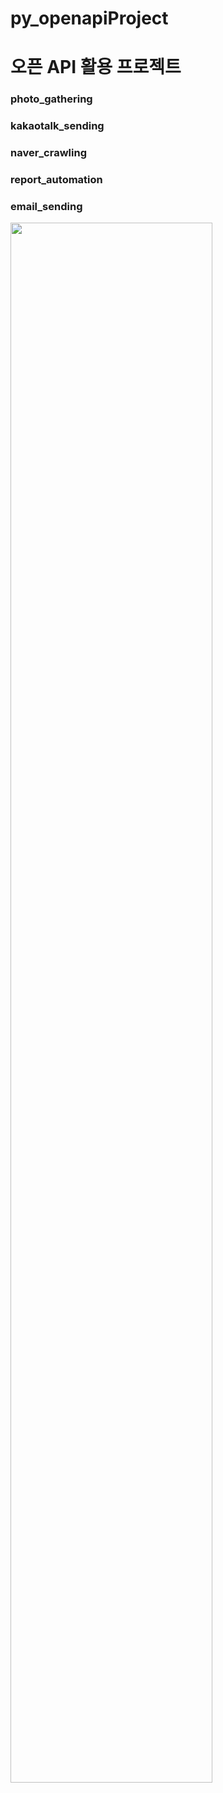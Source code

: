 # py_openapiProject
<h1>오픈 API 활용 프로젝트</h1>

<h3>photo_gathering</h3>

<h3>kakaotalk_sending</h3>

<h3>naver_crawling</h3>

<h3>report_automation</h3>

<h3>email_sending</h3>





<img width=80% src="https://github.com/moonseongjin/py_dataVisualization/assets/124224738/326ad074-2ca0-4ea5-bdcb-971391306c4b">
